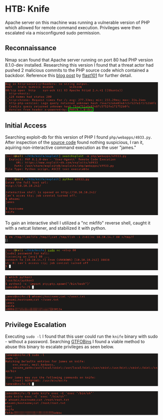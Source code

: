 # HTB: Knife

Apache server on this machine was running a vulnerable version of PHP which
allowed for remote command execution. Privileges were then escalated via a
misconfigured sudo permission. 

## Reconnaissance

Nmap scan found that Apache server running on port 80 had PHP version 8.1.0-dev
installed. Researching this version I found that a threat actor had pushed 2
malicious commits to the PHP source code which contained a backdoor. 
Reference this 
[blog post](https://flast101.github.io/php-8.1.0-dev-backdoor-rce/)
by [flast101](https://github.com/flast101) for further detail.

![Nmap output of port 80](screenshots/2022-10-30_14-02.png)

## Initial Access

Searching exploit-db for this version of PHP I found `php/webapps/4933.py`.
After inspection of the [source code](https://www.exploit-db.com/exploits/49933)
found nothing suspicious, I ran it, aquiring non-interactive command execution 
as the user "james."

![Mirroring the exploit with searchsploit](screenshots/2022-10-30_14-13.png)

![Running php exploit.](screenshots/2022-10-30_14-15.png)

To gain an interactive shell I utilized a "nc mkfifo" reverse shell, caught it 
with a netcat listener, and stabilized it with python.

![Mkfifo reverse shell.](screenshots/2022-10-30_14-15_1.png)

![Catching reverse shell.](screenshots/2022-10-30_14-16.png)

![Using python to stabilize shell.](screenshots/2022-10-30_14-16_1.png)

![Proof of user level command execution.](screenshots/user_proof.png)

## Privilege Escalation

Executing `sudo -l` I found that this user could run the `knife` binary with 
sudo - without a password. Searching [GTFOBins](https://gtfobins.github.io/) 
I found a viable method to abuse this binary to escalate privileges as seen
below.

![sudo -l output](screenshots/2022-10-30_14-17.png)

![Proof of root level command execution.](screenshots/root_proof.png)

